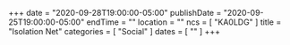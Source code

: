 +++
date = "2020-09-28T19:00:00-05:00"
publishDate = "2020-09-25T19:00:00-05:00"
endTime = ""
location = ""
ncs = [ "KA0LDG" ]
title = "Isolation Net"
categories = [ "Social" ]
dates = [ "" ]
+++

